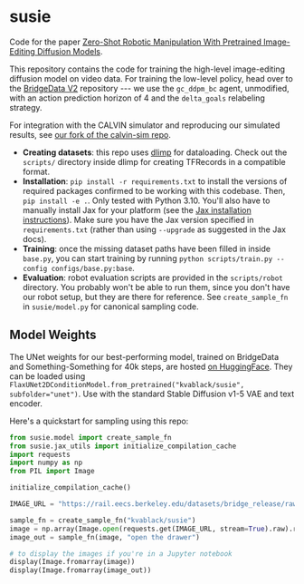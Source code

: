 # susie
Code for the paper [Zero-Shot Robotic Manipulation With Pretrained Image-Editing Diffusion Models](https://rail-berkeley.github.io/susie/).

This repository contains the code for training the high-level image-editing diffusion model on video data. For training the low-level policy, head over to the [BridgeData V2](https://github.com/rail-berkeley/bridge_data_v2) repository --- we use the `gc_ddpm_bc` agent, unmodified, with an action prediction horizon of 4 and the `delta_goals` relabeling strategy.

For integration with the CALVIN simulator and reproducing our simulated results, see [our fork of the calvin-sim repo](https://github.com/pranavatreya/calvin-sim).

- **Creating datasets**: this repo uses [dlimp](https://github.com/kvablack/dlimp) for dataloading. Check out the `scripts/` directory inside dlimp for creating TFRecords in a compatible format.
- **Installation**: `pip install -r requirements.txt` to install the versions of required packages confirmed to be working with this codebase. Then, `pip install -e .`. Only tested with Python 3.10. You'll also have to manually install Jax for your platform (see the [Jax installation instructions](https://jax.readthedocs.io/en/latest/installation.html)). Make sure you have the Jax version specified in `requirements.txt` (rather than using `--upgrade` as suggested in the Jax docs).
- **Training**: once the missing dataset paths have been filled in inside `base.py`, you can start training by running `python scripts/train.py --config configs/base.py:base`.
- **Evaluation**: robot evaluation scripts are provided in the `scripts/robot` directory. You probably won't be able to run them, since you don't have our robot setup, but they are there for reference. See `create_sample_fn` in `susie/model.py` for canonical sampling code.

## Model Weights
The UNet weights for our best-performing model, trained on BridgeData and Something-Something for 40k steps, are hosted [on HuggingFace](https://huggingface.co/kvablack/susie). They can be loaded using `FlaxUNet2DConditionModel.from_pretrained("kvablack/susie", subfolder="unet")`. Use with the standard Stable Diffusion v1-5 VAE and text encoder.

Here's a quickstart for sampling using this repo:
```python
from susie.model import create_sample_fn
from susie.jax_utils import initialize_compilation_cache
import requests
import numpy as np
from PIL import Image

initialize_compilation_cache()

IMAGE_URL = "https://rail.eecs.berkeley.edu/datasets/bridge_release/raw/bridge_data_v2/datacol2_toykitchen7/drawer_pnp/01/2023-04-19_09-18-15/raw/traj_group0/traj0/images0/im_12.jpg"

sample_fn = create_sample_fn("kvablack/susie")
image = np.array(Image.open(requests.get(IMAGE_URL, stream=True).raw).resize((256, 256)))
image_out = sample_fn(image, "open the drawer")

# to display the images if you're in a Jupyter notebook
display(Image.fromarray(image))
display(Image.fromarray(image_out))
```